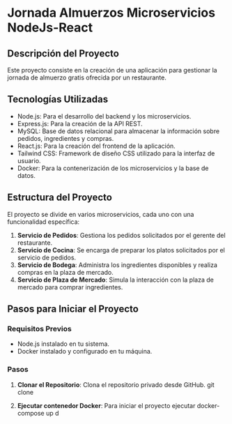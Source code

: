 # Jornada Almuerzos Microservicios NodeJs-React

## Descripción del Proyecto

Este proyecto consiste en la creación de una aplicación para gestionar la jornada de almuerzo gratis ofrecida por un restaurante. 

## Tecnologías Utilizadas

- Node.js: Para el desarrollo del backend y los microservicios.
- Express.js: Para la creación de la API REST.
- MySQL: Base de datos relacional para almacenar la información sobre pedidos, ingredientes y compras.
- React.js: Para la creación del frontend de la aplicación.
- Tailwind CSS: Framework de diseño CSS utilizado para la interfaz de usuario.
- Docker: Para la contenerización de los microservicios y la base de datos.

## Estructura del Proyecto

El proyecto se divide en varios microservicios, cada uno con una funcionalidad específica:

1. **Servicio de Pedidos**: Gestiona los pedidos solicitados por el gerente del restaurante.
2. **Servicio de Cocina**: Se encarga de preparar los platos solicitados por el servicio de pedidos.
3. **Servicio de Bodega**: Administra los ingredientes disponibles y realiza compras en la plaza de mercado.
4. **Servicio de Plaza de Mercado**: Simula la interacción con la plaza de mercado para comprar ingredientes.

## Pasos para Iniciar el Proyecto

### Requisitos Previos

- Node.js instalado en tu sistema.
- Docker instalado y configurado en tu máquina.

### Pasos

1. **Clonar el Repositorio**: Clona el repositorio privado desde GitHub.
   git clone <url-del-repositorio>

2. **Ejecutar contenedor Docker**: Para iniciar el proyecto ejecutar
   docker-compose up d 
